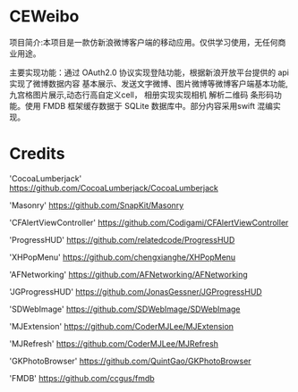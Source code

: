 # CEWeibo

项目简介:本项目是一款仿新浪微博客户端的移动应用。仅供学习使用，无任何商业用途。

主要实现功能：通过 OAuth2.0 协议实现登陆功能，根据新浪开放平台提供的 api 实现了微博数据内容 基本展示、发送文字微博、图片微博等微博客户端基本功能, 九宫格图片展示,动态行高自定义cell， 相册实现实现相机 解析二维码 条形码功能。使用 FMDB 框架缓存数据于 SQLite 数据库中。部分内容采用swift 混编实现。

# Credits

  'CocoaLumberjack'        https://github.com/CocoaLumberjack/CocoaLumberjack
  
  'Masonry'                https://github.com/SnapKit/Masonry
  
  'CFAlertViewController'  https://github.com/Codigami/CFAlertViewController 
  
  'ProgressHUD'            https://github.com/relatedcode/ProgressHUD
  
  'XHPopMenu'              https://github.com/chengxianghe/XHPopMenu
  
  'AFNetworking'           https://github.com/AFNetworking/AFNetworking
  
  'JGProgressHUD'          https://github.com/JonasGessner/JGProgressHUD
  
  'SDWebImage'             https://github.com/SDWebImage/SDWebImage
  
  'MJExtension'            https://github.com/CoderMJLee/MJExtension
  
  'MJRefresh'              https://github.com/CoderMJLee/MJRefresh
  
  'GKPhotoBrowser'         https://github.com/QuintGao/GKPhotoBrowser
  
  'FMDB'                   https://github.com/ccgus/fmdb
